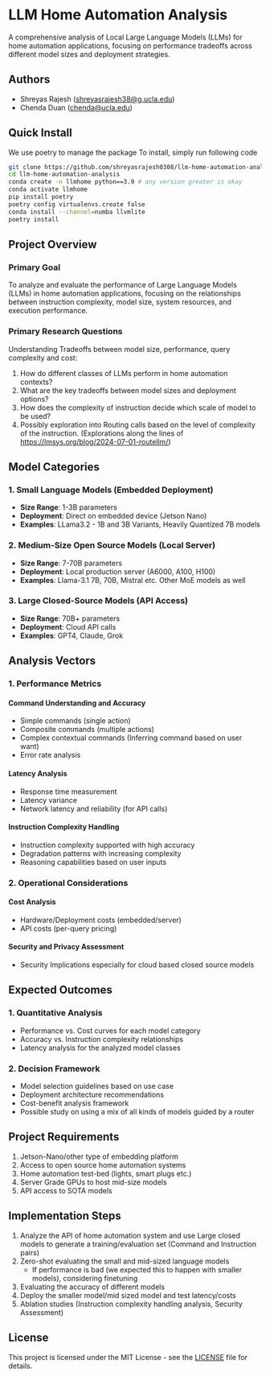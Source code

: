 # LLM Home Automation Analysis

A comprehensive analysis of Local Large Language Models (LLMs) for home automation applications, focusing on performance tradeoffs across different model sizes and deployment strategies.

## Authors
- Shreyas Rajesh (shreyasrajesh38@g.ucla.edu)
- Chenda Duan (chenda@ucla.edu)

## Quick Install
We use poetry to manage the package
To install, simply run following code
```bash
git clone https://github.com/shreyasrajesh0308/llm-home-automation-analysis.git
cd llm-home-automation-analysis
conda create -n llmhome python==3.9 # any version greater is okay
conda activate llmhome
pip install poetry
poetry config virtualenvs.create false
conda install --channel=numba llvmlite
poetry install
```

## Project Overview

### Primary Goal
To analyze and evaluate the performance of Large Language Models (LLMs) in home automation applications, focusing on the relationships between instruction complexity, model size, system resources, and execution performance.

### Primary Research Questions
Understanding Tradeoffs between model size, performance, query complexity and cost:
1. How do different classes of LLMs perform in home automation contexts?
2. What are the key tradeoffs between model sizes and deployment options?
3. How does the complexity of instruction decide which scale of model to be used? 
4. Possibly exploration into Routing calls based on the level of complexity of the instruction. (Explorations along the lines of https://lmsys.org/blog/2024-07-01-routellm/)

## Model Categories

### 1. Small Language Models (Embedded Deployment)
- **Size Range**: 1-3B parameters
- **Deployment**: Direct on embedded device (Jetson Nano)
- **Examples**: LLama3.2 - 1B and 3B Variants, Heavily Quantized 7B models

### 2. Medium-Size Open Source Models (Local Server)
- **Size Range**: 7-70B parameters
- **Deployment**: Local production server (A6000, A100, H100)
- **Examples**: Llama-3.1 7B, 70B, Mistral etc. Other MoE models as well

### 3. Large Closed-Source Models (API Access)
- **Size Range**: 70B+ parameters
- **Deployment**: Cloud API calls
- **Examples**: GPT4, Claude, Grok

## Analysis Vectors

### 1. Performance Metrics

#### Command Understanding and Accuracy
- Simple commands (single action)
- Composite commands (multiple actions)
- Complex contextual commands (Inferring command based on user want)
- Error rate analysis

#### Latency Analysis
- Response time measurement
- Latency variance
- Network latency and reliability (for API calls)

#### Instruction Complexity Handling
- Instruction complexity supported with high accuracy
- Degradation patterns with increasing complexity
- Reasoning capabilities based on user inputs

### 2. Operational Considerations

#### Cost Analysis
- Hardware/Deployment costs (embedded/server)
- API costs (per-query pricing)

#### Security and Privacy Assessment
- Security Implications especially for cloud based closed source models

## Expected Outcomes

### 1. Quantitative Analysis
- Performance vs. Cost curves for each model category
- Accuracy vs. Instruction complexity relationships
- Latency analysis for the analyzed model classes

### 2. Decision Framework
- Model selection guidelines based on use case
- Deployment architecture recommendations
- Cost-benefit analysis framework
- Possible study on using a mix of all kinds of models guided by a router

## Project Requirements
1. Jetson-Nano/other type of embedding platform
2. Access to open source home automation systems
3. Home automation test-bed (lights, smart plugs etc.)
4. Server Grade GPUs to host mid-size models
5. API access to SOTA models

## Implementation Steps
1. Analyze the API of home automation system and use Large closed models to generate a training/evaluation set (Command and Instruction pairs)
2. Zero-shot evaluating the small and mid-sized language models
   - If performance is bad (we expected this to happen with smaller models), considering finetuning
3. Evaluating the accuracy of different models
4. Deploy the smaller model/mid sized model and test latency/costs
5. Ablation studies (Instruction complexity handling analysis, Security Assessment)

## License
This project is licensed under the MIT License - see the [LICENSE](LICENSE) file for details.

<!-- ## Acknowledgments
- Add your acknowledgments here -->
